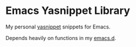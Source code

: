 # Emacs Yasnippet Library

My personal [yasnippet](https://github.com/capitaomorte/yasnippet) snippets for Emacs.

Depends heavily on functions in my [emacs.d](https://github.com/hlissner/emacs.d).
